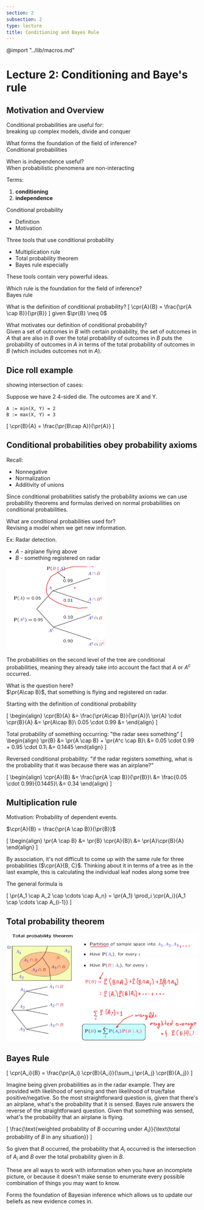 ```yaml
---
section: 2
subsection: 2
type: lecture
title: Conditioning and Bayes Rule
---
```


@import "../lib/macros.md"

# Lecture 2: Conditioning and Baye's rule

## Motivation and Overview

Conditional probabilities are useful for:  
breaking up complex models, divide and conquer

What forms the foundation of the field of inference?  
Conditional probabilities

When is independence useful?  
When probabilistic phenomena are non-interacting

Terms:
1. **conditioning**
2. **independence**

Conditional probability
* Definition
* Motivation

Three tools that use conditional probability
* Multiplication rule
* Total probability theorem
* Bayes rule especially

These tools contain very powerful ideas.

Which rule is the foundation for the field of inference?  
Bayes rule

What is the definition of conditional probability?
\[
\cpr{A}{B} = \frac{\pr{A \cap B}}{\pr{B}}
\]
given $\pr{B} \neq 0$

What motivates our definition of conditional probability?  
Given a set of outcomes in $B$ with certain probability, the set of outcomes in $A$ that are also in $B$ over the total probability of outcomes in $B$ puts the probability of outcomes in $A$ in terms of the total probability of outcomes in $B$ (which includes outcomes not in $A$).

## Dice roll example

showing intersection of cases:

Suppose we have 2 4-sided die. The outcomes are X and Y.

    A := min(X, Y) = 2
    B := max(X, Y) = 3

\[
\cpr{B}{A} = \frac{\pr{B\cap A}}{\pr{A}}
\]

## Conditional probabilities obey probability axioms

Recall:
* Nonnegative
* Normalization
* Additivity of unions

Since conditional probabilities satisfy the probability axioms we can use probability theorems and formulas derived on normal probabilities on conditional probabilities.

What are conditional probabilities used for?  
Revising a model when we get new information.

Ex: Radar detection.

* $A$ - airplane flying above
* $B$ - something registered on radar

![radar probability tree](unit2lec2-conditioning-and-bayes-rule/e8b6d820f52007d53b7a924c5d596ba4.png)

The probabilities on the second level of the tree are conditional probabilities, meaning they already take into account the fact that $A$ or $A^c$ occurred.

What is the question here?  
$\pr{A\cap B}$, that something is flying and registered on radar.

Starting with the definition of conditional probability

\[
\begin{align}
\cpr{B}{A} &= \frac{\pr{A\cap B}}{\pr{A}}\\
\pr{A} \cdot \cpr{B}{A} &= \pr{A\cap B}\\
0.05 \cdot 0.99 &=
\end{align}
\]

Total probability of something occurring: "the radar sees something"
\[
\begin{align}
\pr{B} &= \pr{A \cap B} + \pr{A^c \cap B}\\
&= 0.05 \cdot 0.99 + 0.95 \cdot 0.1\\
&= 0.1445
\end{align}
\]

Reversed conditional probability: "if the radar registers something, what is the probability that it was because there was an airplane?"

\[
\begin{align}
\cpr{A}{B} &= \frac{\pr{A \cap B}}{\pr{B}}\\
&= \frac{0.05 \cdot 0.99}{0.1445}\\
&= 0.34
\end{align}
\]

## Multiplication rule

Motivation: Probability of dependent events.

$\cpr{A}{B} = \frac{\pr{A \cap B}}{\pr{B}}$

\[
\begin{align}
\pr{A \cap B} &= \pr{B} \cpr{A}{B}\\
&= \pr{A}\cpr{B}{A}
\end{align}
\]

By association, it's not difficult to come up with the same rule for three probabilities ($\cpr{A}{B, C}$. Thinking about it in terms of a tree as in the last example, this is calculating the individual leaf nodes along some tree

The general formula is

\[
\pr{A_1 \cap A_2 \cap \cdots \cap A_n} = \pr{A_1} \prod_i \cpr{A_i}{A_1 \cap \cdots \cap A_{i-1}}
\]

## Total probability theorem

![total probability theorem derivation](unit2lec2-conditioning-and-bayes-rule/0b6af1e49dd25ed3d1976c915ecd48c4.png)


## Bayes Rule

\[
\cpr{A_i}{B} = \frac{\pr{A_i} \cpr{B}{A_i}}{\sum_j \pr{A_j} \cpr{B}{A_j}}
\]

Imagine being given probabilities as in the radar example. They are provided with likelihood of sensing and then likelihood of true/false positive/negative. So the most straightforward question is, given that there's an airplane, what's the probability that it is sensed. Bayes rule answers the reverse of the straightforward question. Given that something was sensed, what's the probability that an airplane is flying.

\[
\frac{\text{weighted probability of $B$ occurring under $A_i$}}{\text{total probability of $B$ in any situation}}
\]

So given that $B$ occurred, the probability that $A_i$ occurred is the intersection of $A_i$ and $B$ over the total probability given in $B$.

These are all ways to work with information when you have an incomplete picture, or because it doesn't make sense to enumerate every possible combination of things you may want to know.

Forms the foundation of Bayesian inference which allows us to update our beliefs as new evidence comes in.
